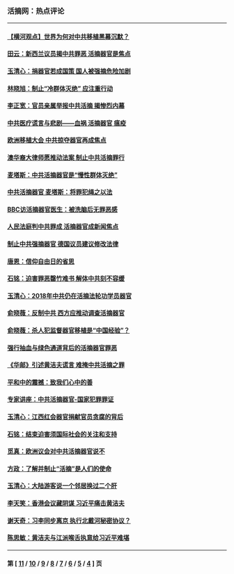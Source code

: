### 活摘网：热点评论
---
#### [【横河观点】世界为何对中共移植黑幕沉默？](../../pages/nf5879/n13244249.md?11090430) 
#### [田云：新西兰议员揭中共罪恶 活摘器官是焦点](../../pages/nf5879/n13070629.md?11090430) 
#### [玉清心：捐器官若成国策 国人被强摘危险加剧](../../pages/nf5879/n12802713.md?11090430) 
#### [林晓旭：制止“冷群体灭绝” 应注重行动](../../pages/nf5879/n12779736.md?11090430) 
#### [李正宽：官员亲属举报中共活摘 揭惨烈内幕](../../pages/nf5879/n12684490.md?11090430) 
#### [中共医疗谎言与悲剧——血祸 活摘器官 瘟疫](../../pages/nf5879/n12372103.md?11090430) 
#### [欧洲移植大会 中共掠夺器官再成焦点](../../pages/nf5879/n11538883.md?11090430) 
#### [澳华裔大律师愿推动法案 制止中共活摘罪行](../../pages/nf5879/n11377039.md?11090430) 
#### [麦塔斯：中共活摘器官是“慢性群体灭绝”](../../pages/nf5879/n11350529.md?11090430) 
#### [中共活摘器官 麦塔斯：将罪犯绳之以法](../../pages/nf5879/n11347973.md?11090430) 
#### [BBC访活摘器官医生：被洗脑后无罪恶感](../../pages/nf5879/n11335935.md?11090430) 
#### [人民法庭判中共罪成 活摘器官成新闻焦点](../../pages/nf5879/n11331578.md?11090430) 
#### [制止中共强摘器官 德国议员建议修改法律](../../pages/nf5879/n11249451.md?11090430) 
#### [唐恩：信仰自由日的省思](../../pages/nf5879/n11003525.md?11090430) 
#### [石铭：迫害罪恶罄竹难书  解体中共刻不容缓](../../pages/nf5879/n10942855.md?11090430) 
#### [玉清心：2018年中共仍在活摘法轮功学员器官](../../pages/nf5879/n10914646.md?11090430) 
#### [俞晓薇：反制中共 西方应推动调查活摘器官](../../pages/nf5879/n10794671.md?11090430) 
#### [俞晓薇：杀人犯监督器官移植是“中国经验”？](../../pages/nf5879/n10466427.md?11090430) 
#### [强行抽血与绿色通道背后的活摘器官罪恶](../../pages/nf5879/n10004708.md?11090430) 
#### [《华邮》引述黄洁夫谎言 难掩中共活摘之罪](../../pages/nf5879/n9642309.md?11090430) 
#### [平和中的震撼：致我们心中的善](../../pages/nf5879/n9021123.md?11090430) 
#### [专家讲座：中共活摘器官-国家犯罪罪证](../../pages/nf5879/n8828153.md?11090430) 
#### [玉清心：江西红会器官捐献官员贪腐的背后](../../pages/nf5879/n8522122.md?11090430) 
#### [石铭：结束迫害须国际社会的关注和支持](../../pages/nf5879/n8443497.md?11090430) 
#### [觅真：欧洲议会对中共活摘器官说不](../../pages/nf5879/n8337486.md?11090430) 
#### [方政：了解并制止“活摘”是人们的使命](../../pages/nf5879/n8329214.md?11090430) 
#### [玉清心：大陆游客说一个邻居换过二个肝](../../pages/nf5879/n8291404.md?11090430) 
#### [李天笑：香港会议藏阴谋 习近平痛击黄洁夫](../../pages/nf5879/n8241459.md?11090430) 
#### [谢天奇：习李同步离京 执行北戴河秘密协议？](../../pages/nf5879/n8230418.md?11090430) 
#### [陈思敏：黄洁夫与江派喉舌执意给习近平难堪](../../pages/nf5879/n8222166.md?11090430) 

---
#### 第 [ [11](./11.md?11090430) / [10](./10.md?11090430) / [9](./9.md?11090430) / [8](./8.md?11090430) / [7](./7.md?11090430) / [6](./6.md?11090430) / [5](./5.md?11090430) / [4](./4.md?11090430) ] 页
